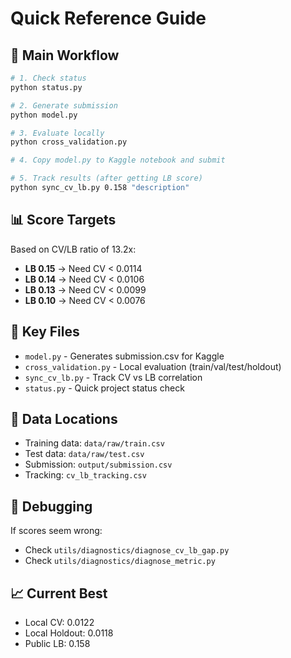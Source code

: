 # Quick Reference Guide

## 🎯 Main Workflow

```bash
# 1. Check status
python status.py

# 2. Generate submission
python model.py

# 3. Evaluate locally
python cross_validation.py

# 4. Copy model.py to Kaggle notebook and submit

# 5. Track results (after getting LB score)
python sync_cv_lb.py 0.158 "description"
```

## 📊 Score Targets

Based on CV/LB ratio of 13.2x:
- **LB 0.15** → Need CV < 0.0114
- **LB 0.14** → Need CV < 0.0106  
- **LB 0.13** → Need CV < 0.0099
- **LB 0.10** → Need CV < 0.0076

## 🔑 Key Files

- `model.py` - Generates submission.csv for Kaggle
- `cross_validation.py` - Local evaluation (train/val/test/holdout)
- `sync_cv_lb.py` - Track CV vs LB correlation
- `status.py` - Quick project status check

## 📁 Data Locations

- Training data: `data/raw/train.csv`
- Test data: `data/raw/test.csv`
- Submission: `output/submission.csv`
- Tracking: `cv_lb_tracking.csv`

## 🐛 Debugging

If scores seem wrong:
- Check `utils/diagnostics/diagnose_cv_lb_gap.py`
- Check `utils/diagnostics/diagnose_metric.py`

## 📈 Current Best

- Local CV: 0.0122
- Local Holdout: 0.0118
- Public LB: 0.158